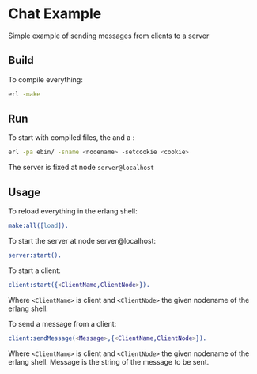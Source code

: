# Chat Example

Simple example of sending messages from clients to a server

## Build
To compile everything:
````bash
erl -make
````

## Run
To start with compiled files, the <nodename> and a <cookie>:
````bash
erl -pa ebin/ -sname <nodename> -setcookie <cookie>
````

The server is fixed at node `server@localhost`

## Usage
To reload everything in the erlang shell:
````erlang
make:all([load]).
````

To start the server at node server@localhost:
````erlang
server:start().
````

To start a client:
````erlang
client:start({<ClientName,ClientNode>}).
````
Where `<ClientName>` is client and `<ClientNode>` the given nodename of the
erlang shell.

To send a message from a client:
````erlang
client:sendMessage(<Message>,{<ClientName,ClientNode>}).
````
Where `<ClientName>` is client and `<ClientNode>` the given nodename of the
erlang shell.
Message is the string of the message to be sent.
